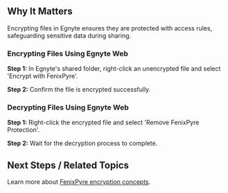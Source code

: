 
## Why It Matters

Encrypting files in Egnyte ensures they are protected with access rules, safeguarding sensitive data during sharing.

### Encrypting Files Using Egnyte Web

**Step 1:** In Egnyte's shared folder, right-click an unencrypted file and select 'Encrypt with FenixPyre'.

<!-- IMG:     ./media/05-user-guide/encrypt-file-screenshot.png | Alt: Screenshot of right-click menu in Egnyte -->

**Step 2:** Confirm the file is encrypted successfully.

<!-- IMG:     ./media/05-user-guide/encryption-success-screenshot.png | Alt: Screenshot of encryption confirmation -->

### Decrypting Files Using Egnyte Web

**Step 1:** Right-click the encrypted file and select 'Remove FenixPyre Protection'.

<!-- IMG:     ./media/05-user-guide/decrypt-file-screenshot.png | Alt: Screenshot of decryption option -->

**Step 2:** Wait for the decryption process to complete.

<!-- IMG:     ./media/05-user-guide/decryption-success-screenshot.png | Alt: Screenshot of decryption confirmation -->

## Next Steps / Related Topics

Learn more about [FenixPyre encryption concepts](/02-core-concepts/encryption-model.md).